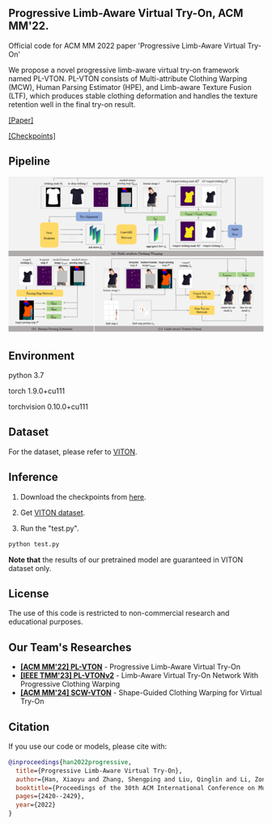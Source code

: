 ## Progressive Limb-Aware Virtual Try-On, ACM MM'22.
Official code for ACM MM 2022 paper 'Progressive Limb-Aware Virtual Try-On'

We propose a novel progressive limb-aware virtual try-on framework named PL-VTON. PL-VTON consists of Multi-attribute Clothing Warping (MCW), Human Parsing Estimator (HPE), and Limb-aware Texture Fusion (LTF), which produces stable clothing deformation and handles the texture retention well in the final try-on result.

[[Paper]](https://arxiv.org/abs/2503.12588)

[[Checkpoints]](https://drive.google.com/file/d/18KvqkWWbjI_GHkqF5HZes0RNB233DHPG/view?usp=share_link)

## Pipeline
![image](https://github.com/xyhanHIT/PL-VTON/blob/master/images/pipeline.png)

## Environment
python 3.7

torch 1.9.0+cu111

torchvision 0.10.0+cu111

## Dataset
For the dataset, please refer to [VITON](https://github.com/xthan/VITON).

## Inference
1. Download the checkpoints from [here](https://drive.google.com/file/d/18KvqkWWbjI_GHkqF5HZes0RNB233DHPG/view?usp=share_link).

2. Get [VITON dataset](https://github.com/xthan/VITON).

3. Run the "test.py".
```bash
python test.py
```
**Note that** the results of our pretrained model are guaranteed in VITON dataset only.

## License
The use of this code is restricted to non-commercial research and educational purposes.

## Our Team's Researches
- **[[ACM MM'22] PL-VTON](https://github.com/xyhanHIT/PL-VTON)** - Progressive Limb-Aware Virtual Try-On
- **[[IEEE TMM'23] PL-VTONv2](https://github.com/aipixel/PL-VTONv2)** - Limb-Aware Virtual Try-On Network With Progressive Clothing Warping
- **[[ACM MM'24] SCW-VTON](https://github.com/xyhanHIT/SCW-VTON)** - Shape-Guided Clothing Warping for Virtual Try-On

## Citation
If you use our code or models, please cite with:
```bibtex
@inproceedings{han2022progressive,
  title={Progressive Limb-Aware Virtual Try-On},
  author={Han, Xiaoyu and Zhang, Shengping and Liu, Qinglin and Li, Zonglin and Wang, Chenyang},
  booktitle={Proceedings of the 30th ACM International Conference on Multimedia},
  pages={2420--2429},
  year={2022}
}
```
